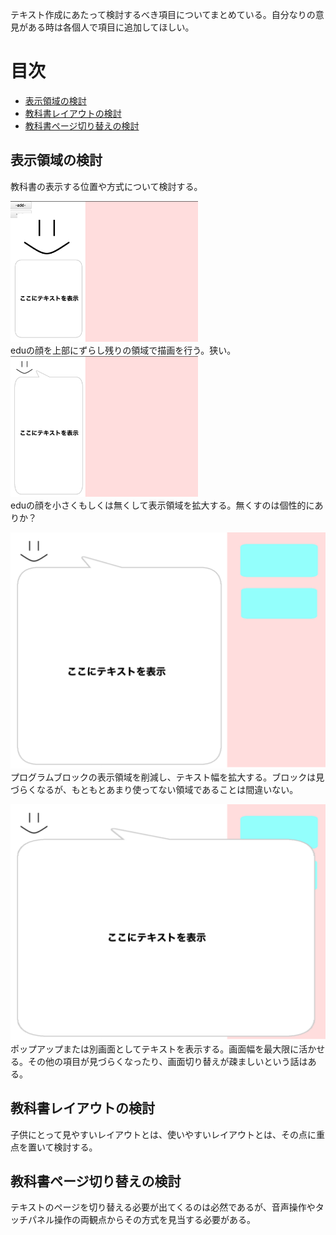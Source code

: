 テキスト作成にあたって検討するべき項目についてまとめている。自分なりの意見がある時は各個人で項目に追加してほしい。


# 目次
- [表示領域の検討](#sec1)
- [教科書レイアウトの検討](#sec2)
- [教科書ページ切り替えの検討](#sec3)

<a id="sec1"></a>
## 表示領域の検討
<a>教科書の表示する位置や方式について検討する。</a>
<div><img src="images/textarea1.png" width="300"></div>
eduの顔を上部にずらし残りの領域で描画を行う。狭い。<br>

<div><img src="images/textarea2.png" width="300"></div>
eduの顔を小さくもしくは無くして表示領域を拡大する。無くすのは個性的にありか？

![textarea3](images/textarea3.png)
プログラムブロックの表示領域を削減し、テキスト幅を拡大する。ブロックは見づらくなるが、もともとあまり使ってない領域であることは間違いない。

![textarea4](images/textarea4.png)
ポップアップまたは別画面としてテキストを表示する。画面幅を最大限に活かせる。その他の項目が見づらくなったり、画面切り替えが疎ましいという話はある。

<a id="sec2"></a>
## 教科書レイアウトの検討
子供にとって見やすいレイアウトとは、使いやすいレイアウトとは、その点に重点を置いて検討する。

<a id="sec3"></a>
## 教科書ページ切り替えの検討
テキストのページを切り替える必要が出てくるのは必然であるが、音声操作やタッチパネル操作の両観点からその方式を見当する必要がある。
